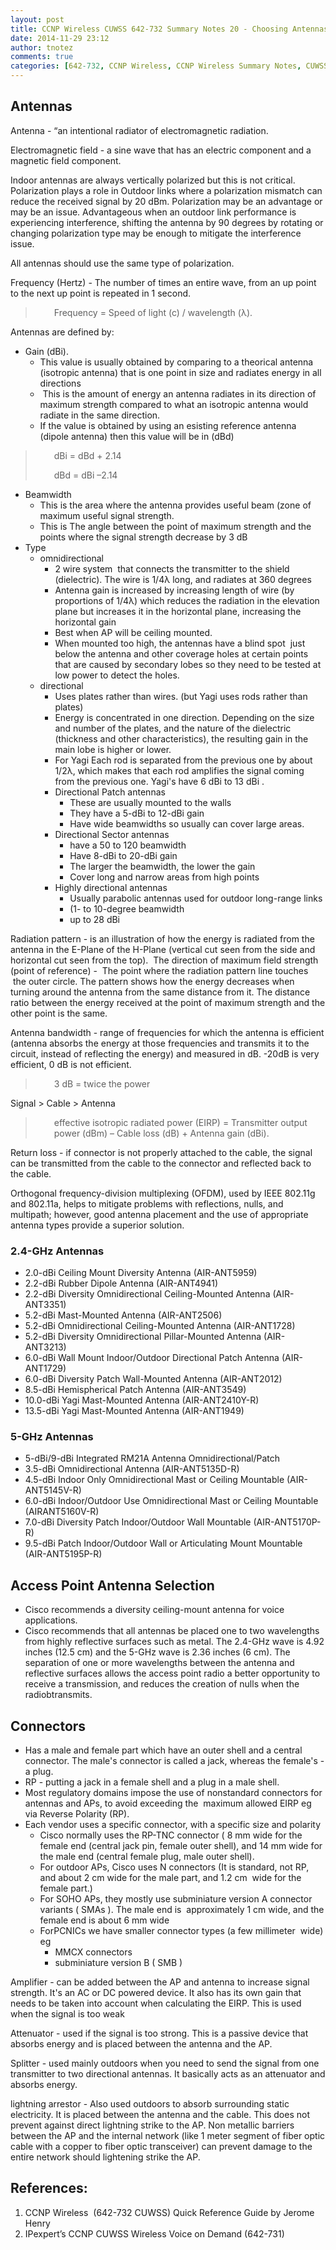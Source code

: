 ```yaml
---
layout: post
title: CCNP Wireless CUWSS 642-732 Summary Notes 20 - Choosing Antennas
date: 2014-11-29 23:12
author: tnotez
comments: true
categories: [642-732, CCNP Wireless, CCNP Wireless Summary Notes, CUWSS]
---
```

<h2>Antennas</h2>

Antenna - “an intentional radiator of electromagnetic radiation.

Electromagnetic field - a sine wave that has an electric component and a magnetic field component.

Indoor antennas are always vertically polarized but this is not critical. Polarization plays a role in Outdoor links where a polarization mismatch can reduce the received signal by 20 dBm. Polarization may be an advantage or may be an issue. Advantageous when an outdoor link performance is experiencing interference, shifting the antenna by 90 degrees by rotating or changing polarization type may be enough to mitigate the interference issue.<!--more-->

All antennas should use the same type of polarization.

Frequency (Hertz) - The number of times an entire wave, from an up point to the next up point is repeated in 1 second.

<blockquote>
<p style="padding-left:30px;">Frequency = Speed of light (c) / wavelength (λ).</p>
</blockquote>

Antennas are defined by:

<ul>
    <li>Gain (dBi).
<ul>
    <li>This value is usually obtained by comparing to a theorical antenna (isotropic antenna) that is one point in size and radiates energy in all directions</li>
    <li> This is the amount of energy an antenna radiates in its direction of maximum strength compared to what an isotropic antenna would radiate in the same direction.</li>
    <li>If the value is obtained by using an esisting reference antenna (dipole antenna) then this value will be in (dBd)</li>
</ul>
</li>
</ul>

<blockquote>
<p style="padding-left:30px;">dBi = dBd + 2.14</p>
<p style="padding-left:30px;">dBd = dBi –2.14</p>
</blockquote>

<ul>
    <li>Beamwidth
<ul>
    <li>This is the area where the antenna provides useful beam (zone of maximum useful signal strength.</li>
    <li>This is The angle between the point of maximum strength and the points where the signal strength decrease by 3 dB</li>
</ul>
</li>
    <li>Type
<ul>
    <li>omnidirectional
<ul>
    <li>2 wire system  that connects the transmitter to the shield (dielectric). The wire is 1/4λ long, and radiates at 360 degrees</li>
    <li>Antenna gain is increased by increasing length of wire (by proportions of 1/4λ) which reduces the radiation in the elevation plane but increases it in the horizontal plane, increasing the horizontal gain</li>
    <li>Best when AP will be ceiling mounted.</li>
    <li>When mounted too high, the antennas have a blind spot  just below the antenna and other coverage holes at certain points that are caused by secondary lobes so they need to be tested at low power to detect the holes.</li>
</ul>
</li>
    <li>directional
<ul>
    <li>Uses plates rather than wires. (but Yagi uses rods rather than plates)</li>
    <li>Energy is concentrated in one direction. Depending on the size and number of the plates, and the nature of the dielectric (thickness and other
characteristics), the resulting gain in the main lobe is higher or lower.</li>
    <li>For Yagi Each rod is separated from the previous one by about 1/2λ, which makes that each rod amplifies the signal coming
from the previous one. Yagi's have 6 dBi to 13 dBi .</li>
    <li>Directional Patch antennas
<ul>
    <li>These are usually mounted to the walls</li>
    <li>They have a 5-dBi to 12-dBi gain</li>
    <li>Have wide beamwidths so usually can cover large areas.</li>
</ul>
</li>
    <li>Directional Sector antennas
<ul>
    <li>have a 50 to 120 beamwidth</li>
    <li>Have 8-dBi to 20-dBi gain</li>
    <li>The larger the beamwidth, the lower the gain</li>
    <li>Cover long and narrow areas from high points</li>
</ul>
</li>
    <li>Highly directional antennas
<ul>
    <li>Usually parabolic antennas used for outdoor long-range links</li>
    <li>(1- to 10-degree beamwidth</li>
    <li>up to 28 dBi</li>
</ul>
</li>
</ul>
</li>
</ul>
</li>
</ul>

Radiation pattern - is an illustration of how the energy is radiated from the antenna in the E-Plane of the H-Plane (vertical cut seen from the side and horizontal cut seen from the top).  The direction of maximum field strength (point of reference) -  The point where the radiation pattern line touches  the outer circle. The pattern shows how the energy decreases when turning around the antenna from the same distance from it. The distance ratio between the energy received at the point of maximum strength and the other point is the same.

Antenna bandwidth - range of frequencies for which the antenna is efficient (antenna absorbs the energy at those frequencies and transmits it to the circuit, instead of reflecting the energy) and measured in dB. -20dB is very efficient, 0 dB is not efficient.

<blockquote>
<p style="padding-left:30px;">3 dB = twice the power</p>
</blockquote>

Signal &gt; Cable &gt; Antenna

<blockquote>
<p style="padding-left:30px;">effective isotropic radiated power (EIRP) = Transmitter output power (dBm) – Cable loss (dB) + Antenna gain (dBi).</p>
</blockquote>

Return loss - if connector is not properly attached to the cable, the signal can be transmitted from the cable to the connector and reflected back to the cable.

Orthogonal frequency-division multiplexing (OFDM), used by IEEE 802.11g and 802.11a, helps to mitigate problems with reflections, nulls, and multipath; however, good antenna placement and the use of appropriate antenna types provide a superior solution.

<h3>2.4-GHz Antennas</h3>

<ul>
    <li>2.0-dBi Ceiling Mount Diversity Antenna (AIR-ANT5959)</li>
    <li>2.2-dBi Rubber Dipole Antenna (AIR-ANT4941)</li>
    <li>2.2-dBi Diversity Omnidirectional Ceiling-Mounted Antenna (AIR-ANT3351)</li>
    <li>5.2-dBi Mast-Mounted Antenna (AIR-ANT2506)</li>
    <li>5.2-dBi Omnidirectional Ceiling-Mounted Antenna (AIR-ANT1728)</li>
    <li>5.2-dBi Diversity Omnidirectional Pillar-Mounted Antenna (AIR-ANT3213)</li>
    <li>6.0-dBi Wall Mount Indoor/Outdoor Directional Patch Antenna (AIR-ANT1729)</li>
    <li>6.0-dBi Diversity Patch Wall-Mounted Antenna (AIR-ANT2012)</li>
    <li>8.5-dBi Hemispherical Patch Antenna (AIR-ANT3549)</li>
    <li>10.0-dBi Yagi Mast-Mounted Antenna (AIR-ANT2410Y-R)</li>
    <li>13.5-dBi Yagi Mast-Mounted Antenna (AIR-ANT1949)</li>
</ul>

<h3>5-GHz Antennas</h3>

<ul>
    <li>5-dBi/9-dBi Integrated RM21A Antenna Omnidirectional/Patch</li>
    <li>3.5-dBi Omnidirectional Antenna (AIR-ANT5135D-R)</li>
    <li>4.5-dBi Indoor Only Omnidirectional Mast or Ceiling Mountable (AIR-ANT5145V-R)</li>
    <li>6.0-dBi Indoor/Outdoor Use Omnidirectional Mast or Ceiling Mountable (AIRANT5160V-R)</li>
    <li>7.0-dBi Diversity Patch Indoor/Outdoor Wall Mountable (AIR-ANT5170P-R)</li>
    <li>9.5-dBi Patch Indoor/Outdoor Wall or Articulating Mount Mountable (AIR-ANT5195P-R)</li>
</ul>

<h2>Access Point Antenna Selection</h2>

<ul>
    <li>Cisco recommends a diversity ceiling-mount antenna for voice applications.</li>
    <li>Cisco recommends that all antennas be placed one to two wavelengths from highly reflective surfaces such as metal. The 2.4-GHz wave is 4.92 inches (12.5 cm) and the 5-GHz wave is 2.36 inches (6 cm). The separation of one or more wavelengths between the antenna and reflective surfaces allows the access point radio a better opportunity to receive a transmission, and reduces the creation of nulls when the radiobtransmits.</li>
</ul>

<h2>Connectors</h2>

<ul>
    <li>Has a male and female part which have an outer shell and a central connector. The male's connector is called a jack, whereas the female's - a plug.</li>
    <li>RP - putting a jack in a female shell and a plug in a male shell.</li>
    <li>Most regulatory domains impose the use of nonstandard connectors for antennas and APs, to avoid exceeding the  maximum allowed EIRP eg via Reverse Polarity (RP).</li>
    <li>Each vendor uses a specific connector, with a specific size and polarity
<ul>
    <li>Cisco normally uses the RP-TNC connector ( 8 mm wide for the female end (central jack pin, female outer shell), and 14 mm wide for the male end (central female plug, male outer
shell).</li>
    <li>For outdoor APs, Cisco uses N connectors (It is standard, not RP, and about 2 cm wide for the male part, and 1.2 cm  wide for the female part.)</li>
    <li>For SOHO APs, they mostly use subminiature version A connector variants ( SMAs ). The male end is  approximately 1 cm wide, and the female end is about 6 mm wide</li>
    <li>ForPCNICs we have smaller connector types (a few millimeter  wide) eg
<ul>
    <li>MMCX connectors</li>
    <li>subminiature version B ( SMB )</li>
</ul>
</li>
</ul>
</li>
</ul>

Amplifier - can be added between the AP and antenna to increase signal strength. It's an AC or DC powered device. It also has its own gain that needs to be taken into account when calculating the EIRP. This is used when the signal is too weak

Attenuator - used if the signal is too strong. This is a passive device that absorbs energy and is placed between the antenna and the AP.

Splitter - used mainly outdoors when you need to send the signal from one transmitter to two directional antennas. It basically acts as an attenuator and absorbs energy.

lightning arrestor - Also used outdoors to absorb surrounding static electricity. It is placed between the antenna and the cable. This does not prevent against direct lightning strike to the AP. Non metallic barriers between the AP and the internal network (like 1 meter segment of fiber optic cable with a copper to fiber optic transceiver) can prevent damage to the entire network should lightening strike the AP.

<h2><strong>References:</strong></h2>

<ol>
<li>CCNP Wireless  (642-732 CUWSS) Quick Reference Guide by Jerome Henry</li>
<li>IPexpert’s CCNP CUWSS Wireless Voice on Demand (642-731)</li>
</ol>

&nbsp;
